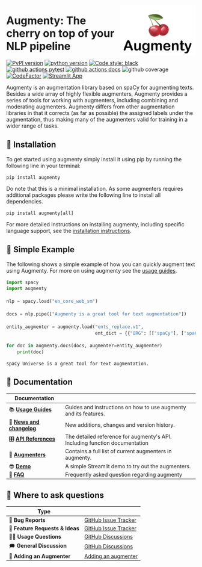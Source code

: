 <a href="https://github.com/kennethenevoldsen/augmenty"><img src="https://github.com/KennethEnevoldsen/augmenty/blob/master/img/icon.png?raw=true" width="200" align="right" /></a>
# Augmenty: The cherry on top of your NLP pipeline


[![PyPI version](https://badge.fury.io/py/augmenty.svg)](https://pypi.org/project/augmenty/)
[![python version](https://img.shields.io/badge/Python-%3E=3.7-blue)](https://github.com/kennethenevoldsen/augmenty)
[![Code style: black](https://img.shields.io/badge/Code%20Style-Black-black)](https://black.readthedocs.io/en/stable/the_black_code_style/current_style.html)
[![github actions pytest](https://github.com/kennethenevoldsen/augmenty/actions/workflows/pytest-cov-comment.yml/badge.svg)](https://github.com/kennethenevoldsen/augmenty/actions)
[![github actions docs](https://github.com/kennethenevoldsen/augmenty/actions/workflows/documentation.yml/badge.svg)](https://kennethenevoldsen.github.io/augmenty/)
![github coverage](https://img.shields.io/endpoint?url=https://gist.githubusercontent.com/KennethEnevoldsen/2d5c14e682c3560240fe05cc7c9f4d2d/raw/badge-augmenty-pytest-coverage.json)
[![CodeFactor](https://www.codefactor.io/repository/github/kennethenevoldsen/augmenty/badge)](https://www.codefactor.io/repository/github/kennethenevoldsen/augmenty)
[![Streamlit App](https://static.streamlit.io/badges/streamlit_badge_black_white.svg)](https://share.streamlit.io/kennethenevoldsen/augmenty/demo/streamlit.py)
<!-- [![pip downloads](https://img.shields.io/pypi/dm/augmenty.svg)](https://pypi.org/project/augmenty/) -->


Augmenty is an augmentation library based on spaCy for augmenting texts. Besides a wide array of highly flexible augmenters, Augmenty provides a series of tools for working with augmenters, including combining and moderating augmenters. Augmenty differs from other augmentation libraries in that it corrects (as far as possible) the assigned labels under the augmentation, thus making many of the augmenters valid for training in a wider range of tasks.

## 🔧 Installation
To get started using augmenty simply install it using pip by running the following line in your terminal:

```
pip install augmenty
```

Do note that this is a minimal installation. As some augmenters requires additional packages please write the following line to install all dependencies.

```
pip install augmenty[all]
```

For more detailed instructions on installing augmenty, including specific language support, see the [installation instructions](https://kennethenevoldsen.github.io/augmenty/installation).

## 🍒 Simple Example
The following shows a simple example of how you can quickly augment text using Augmenty. For more on using augmenty see the [usage guides].

```python
import spacy
import augmenty

nlp = spacy.load("en_core_web_sm")

docs = nlp.pipe(["Augmenty is a great tool for text augmentation"])

entity_augmenter = augmenty.load("ents_replace.v1", 
                                 ent_dict = {{"ORG": [["spaCy"], ["spaCy", "Universe"]]})

for doc in augmenty.docs(docs, augmenter=entity_augmenter)
    print(doc)
```

```
spaCy Universe is a great tool for text augmentation.
```

## 📖 Documentation

| Documentation              |                                                                             |
| -------------------------- | --------------------------------------------------------------------------- |
| 📚 **[Usage Guides]**       | Guides and instructions on how to use augmenty and its features.             |
| 📰 **[News and changelog]** | New additions, changes and version history.                                 |
| 🎛 **[API References]**     | The detailed reference for augmenty's API. Including function documentation |
| 🍒 **[Augmenters]**         | Contains a full list of current augmenters in augmenty.                     |
| 😎 **[Demo]**               | A simple Streamlit demo to try out the augmenters.                          |
| 🙋 **[FAQ]**                | Frequently asked question regarding augmenty                                |

[usage guides]: https://kennethenevoldsen.github.io/augmenty/introduction.html
[api references]: https://kennethenevoldsen.github.io/augmenty/
[Augmenters]: https://kennethenevoldsen.github.io/augmenty/augmenters.html
[Demo]: https://share.streamlit.io/kennethenevoldsen/augmenty/dev/streamlit.py
[News and changelog]: https://kennethenevoldsen.github.io/augmenty/news.html
[FAQ]: https://kennethenevoldsen.github.io/augmenty/faq.html

## 💬 Where to ask questions

| Type                           |                        |
| ------------------------------ | ---------------------- |
| 🚨 **Bug Reports**              | [GitHub Issue Tracker] |
| 🎁 **Feature Requests & Ideas** | [GitHub Issue Tracker] |
| 👩‍💻 **Usage Questions**          | [GitHub Discussions]   |
| 🗯 **General Discussion**       | [GitHub Discussions]   |
| 🍒 **Adding an Augmenter**      | [Adding an augmenter]  |

[github issue tracker]: https://github.com/kennethenevoldsen/augmenty/issues
[github discussions]: https://github.com/kennethenevoldsen/augmenty/discussions
[Adding an augmenter]: https://kennethenevoldsen.github.io/augmenty/adding_an_augmenter.html

